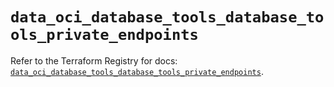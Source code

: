 # `data_oci_database_tools_database_tools_private_endpoints`

Refer to the Terraform Registry for docs: [`data_oci_database_tools_database_tools_private_endpoints`](https://registry.terraform.io/providers/oracle/oci/7.19.0/docs/data-sources/database_tools_database_tools_private_endpoints).
